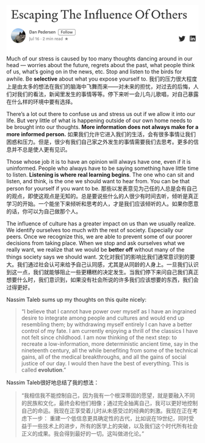 ![](./_image/2020-07-17-06-29-03.png)
Much of our stress is caused by too many thoughts dancing around in our head — worries about the future, regrets about the past, what people think of us, what’s going on in the news, etc. Stop and listen to the birds for awhile. Be **selective** about what you expose yourself to.
我们的压力很大程度上是由太多的想法在我们的脑海中飞舞而来——对未来的担忧，对过去的后悔，人们对我们的看法，新闻里发生的事情等等。停下来听一会儿鸟儿歌唱，对自己暴露在什么样的环境中要有选择。

There’s a lot out there to confuse us and stress us out if we allow it into our life. But very little of what is happening outside of our own home needs to be brought into our thoughts. **More information does not always make for a more informed person.**
如果我们允许它进入我们的生活，会有很多事情让我们困惑和压力。但是，很少有我们自己家之外发生的事情需要我们去思考。更多的信息并不总是使人更有见识。

Those whose job it is to have an opinion will always have one, even if it is uninformed. People who always have to be saying something have little time to listen. **Listening is where real learning begins**. The one who can sit and listen, and think, is the one we should want to hear from. You can be that person for yourself if you want to be.
那些以发表意见为己任的人总是会有自己的观点，即使这观点是无知的。总是要说些什么的人很少有时间去听，倾听是真正学习的开始。一个能坐下来倾听和思考的人，才是我们应该倾听的人。如果你愿意的话，你可以为自己做那个人。

The influence of culture has a greater impact on us than we usually realize. We identify ourselves too much with the rest of society. Especially our peers. Once we recognize this, we are able to prevent some of our poorer decisions from taking place. When we stop and ask ourselves what we really want, we realize that we would be **better off** without many of the things society says we should want.
文化对我们的影响比我们通常意识到的要大。我们通过社会认可来给予自己认同感，尤其是从同龄的人身上。一旦我们认识到这一点，我们就能够阻止一些更糟糕的决定发生。当我们停下来问自己我们真正想要什么时，我们意识到，如果没有社会所说的许多我们应该想要的东西，我们会过得更好。

Nassim Taleb sums up my thoughts on this quite nicely:
>“I believe that I cannot have power over myself as I have an ingrained desire to integrate among people and cultures and would end up resembling them; by withdrawing myself entirely I can have a better control of my fate. I am currently enjoying a thrill of the classics I have not felt since childhood. I am now thinking of the next step: 
>to recreate a low-information, more deterministic ancient time, say in the nineteenth century, all the while benefiting from some of the technical gains, all of the medical breakthroughs, and all the gains of social justice of our day. I would then have the best of everything. This is called **evolution**.”

Nassim Taleb很好地总结了我的想法：
>“我相信我不能控制自己，因为我有一个根深蒂固的愿望，就是要融入不同的民族和文化，最终会和他们相像；通过完全抽离自己，我可以更好地控制自己的命运。我现在正享受着儿时从未感受过的经典的刺激。我现在正在考虑下一步：
>重建一个低信息更具确定性的古代，比如说在19世纪，同时受益于一些技术上的进步，所有的医学上的突破，以及我们这个时代所有社会正义的成果。我会得到最好的一切。这叫做进化论。”